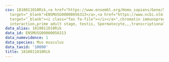 ```yaml
---
csv: 1810011O10Rik,<a href="https://www.ensembl.org/Homo_sapiens/Gene/Summary?db=core;g=ENSMUSG00000056313"
  target="_blank">ENSMUSG00000056313</a>,<a href="https://www.ncbi.nlm.nih.gov/pubmed/25450459"
  target="_blank"><i class="fas fa-file"></i></a>",chromatin immunoprecipitation assay,direct
  interaction,prime adult stage, testis, Spermatocyte,,,transcriptional regulation,
data_alias: 1810011O10Rik
data_id: ENSMUSG00000056313
data_numevidence: 1
data_species: Mus musculus
data_taxid: '10090'
title: 1810011O10Rik
---
```

